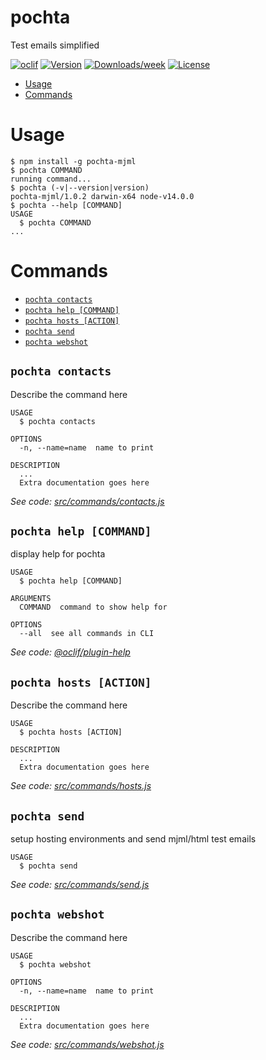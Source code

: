 pochta
======

Test emails simplified

[![oclif](https://img.shields.io/badge/cli-oclif-brightgreen.svg)](https://oclif.io)
[![Version](https://img.shields.io/npm/v/pochta.svg)](https://npmjs.org/package/pochta)
[![Downloads/week](https://img.shields.io/npm/dw/pochta.svg)](https://npmjs.org/package/pochta)
[![License](https://img.shields.io/npm/l/pochta.svg)](https://github.com/sleekuser/pochta/blob/master/package.json)

<!-- toc -->
* [Usage](#usage)
* [Commands](#commands)
<!-- tocstop -->
# Usage
<!-- usage -->
```sh-session
$ npm install -g pochta-mjml
$ pochta COMMAND
running command...
$ pochta (-v|--version|version)
pochta-mjml/1.0.2 darwin-x64 node-v14.0.0
$ pochta --help [COMMAND]
USAGE
  $ pochta COMMAND
...
```
<!-- usagestop -->
# Commands
<!-- commands -->
* [`pochta contacts`](#pochta-contacts)
* [`pochta help [COMMAND]`](#pochta-help-command)
* [`pochta hosts [ACTION]`](#pochta-hosts-action)
* [`pochta send`](#pochta-send)
* [`pochta webshot`](#pochta-webshot)

## `pochta contacts`

Describe the command here

```
USAGE
  $ pochta contacts

OPTIONS
  -n, --name=name  name to print

DESCRIPTION
  ...
  Extra documentation goes here
```

_See code: [src/commands/contacts.js](https://github.com/sleekuser/pochta/blob/v1.0.2/src/commands/contacts.js)_

## `pochta help [COMMAND]`

display help for pochta

```
USAGE
  $ pochta help [COMMAND]

ARGUMENTS
  COMMAND  command to show help for

OPTIONS
  --all  see all commands in CLI
```

_See code: [@oclif/plugin-help](https://github.com/oclif/plugin-help/blob/v2.2.3/src/commands/help.ts)_

## `pochta hosts [ACTION]`

Describe the command here

```
USAGE
  $ pochta hosts [ACTION]

DESCRIPTION
  ...
  Extra documentation goes here
```

_See code: [src/commands/hosts.js](https://github.com/sleekuser/pochta/blob/v1.0.2/src/commands/hosts.js)_

## `pochta send`

setup hosting environments and send mjml/html test emails

```
USAGE
  $ pochta send
```

_See code: [src/commands/send.js](https://github.com/sleekuser/pochta/blob/v1.0.2/src/commands/send.js)_

## `pochta webshot`

Describe the command here

```
USAGE
  $ pochta webshot

OPTIONS
  -n, --name=name  name to print

DESCRIPTION
  ...
  Extra documentation goes here
```

_See code: [src/commands/webshot.js](https://github.com/sleekuser/pochta/blob/v1.0.2/src/commands/webshot.js)_
<!-- commandsstop -->
